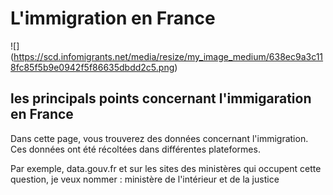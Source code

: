 # L'immigration en France 
![] (https://scd.infomigrants.net/media/resize/my_image_medium/638ec9a3c118fc85f5b9e0942f5f86635dbdd2c5.png)
## les principals points concernant l'immigaration en France 
  Dans cette page, vous trouverez des données concernant l'immigration. Ces données ont été récoltées dans différentes plateformes.
  
  Par exemple, data.gouv.fr et sur les sites des ministères qui occupent cette question, je veux nommer : ministère de l'intérieur et de la justice
